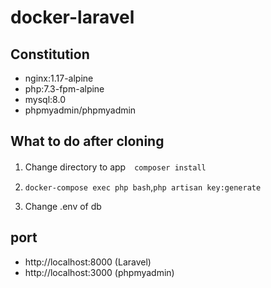 # docker-laravel

## Constitution
* nginx:1.17-alpine
* php:7.3-fpm-alpine
* mysql:8.0
* phpmyadmin/phpmyadmin

## What to do after cloning
1. Change directory to app　`composer install` 

2. `docker-compose exec php bash`,`php artisan key:generate`

3. Change .env of db

## port
* http://localhost:8000 (Laravel) 
* http://localhost:3000 (phpmyadmin)
